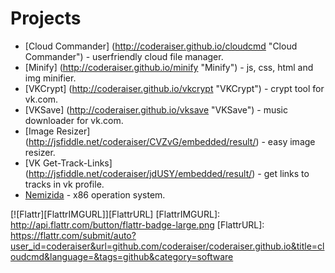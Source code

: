 Projects
=====================

- [Cloud Commander] (http://coderaiser.github.io/cloudcmd "Cloud Commander") - userfriendly cloud file manager.
- [Minify]          (http://coderaiser.github.io/minify "Minify") - js, css, html and img minifier.
- [VKCrypt]         (http://coderaiser.github.io/vkcrypt "VKCrypt") - crypt tool for vk.com.
- [VKSave]         (http://coderaiser.github.io/vksave "VKSave") - music downloader for vk.com.
- [Image Resizer] (http://jsfiddle.net/coderaiser/CVZvG/embedded/result/) - easy image resizer.
- [VK Get-Track-Links] (http://jsfiddle.net/coderaiser/jdUSY/embedded/result/) - get links to tracks in vk profile.
- [Nemizida](http://nemizida.cloudfoundry.com) - x86 operation system.

[![Flattr][FlattrIMGURL]][FlattrURL]
[FlattrIMGURL]:             http://api.flattr.com/button/flattr-badge-large.png
[FlattrURL]:                https://flattr.com/submit/auto?user_id=coderaiser&url=github.com/coderaiser/coderaiser.github.io&title=cloudcmd&language=&tags=github&category=software
